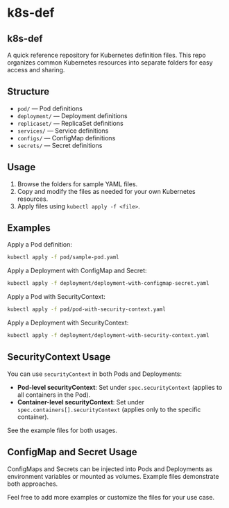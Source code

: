 # k8s-def
## k8s-def

A quick reference repository for Kubernetes definition files. This repo organizes common Kubernetes resources into separate folders for easy access and sharing.


## Structure

- `pod/` — Pod definitions
- `deployment/` — Deployment definitions
- `replicaset/` — ReplicaSet definitions
- `services/` — Service definitions
- `configs/` — ConfigMap definitions
- `secrets/` — Secret definitions

## Usage

1. Browse the folders for sample YAML files.
2. Copy and modify the files as needed for your own Kubernetes resources.
3. Apply files using `kubectl apply -f <file>`.

## Examples

Apply a Pod definition:
```bash
kubectl apply -f pod/sample-pod.yaml
```

Apply a Deployment with ConfigMap and Secret:
```bash
kubectl apply -f deployment/deployment-with-configmap-secret.yaml
```

Apply a Pod with SecurityContext:
```bash
kubectl apply -f pod/pod-with-security-context.yaml
```

Apply a Deployment with SecurityContext:
```bash
kubectl apply -f deployment/deployment-with-security-context.yaml
```

## SecurityContext Usage

You can use `securityContext` in both Pods and Deployments:

- **Pod-level securityContext**: Set under `spec.securityContext` (applies to all containers in the Pod).
- **Container-level securityContext**: Set under `spec.containers[].securityContext` (applies only to the specific container).

See the example files for both usages.

## ConfigMap and Secret Usage

ConfigMaps and Secrets can be injected into Pods and Deployments as environment variables or mounted as volumes. Example files demonstrate both approaches.

Feel free to add more examples or customize the files for your use case.
